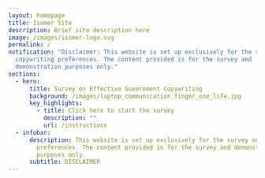 ```yaml
---
layout: homepage
title: Isomer Site
description: Brief site description here
image: /images/isomer-logo.svg
permalink: /
notification: "Disclaimer: This website is set up exclusively for the survey on
  copywriting preferences. The content provided is for the survey and
  demonstration purposes only."
sections:
  - hero:
      title: Survey on Effective Government Copywriting
      background: /images/laptop_communication_finger_one_life.jpg
      key_highlights:
        - title: Click here to start the survey
          description: ""
          url: /instructions
  - infobar:
      description: This website is set up exclusively for the survey on copywriting
        preferences. The content provided is for the survey and demonstration
        purposes only.
      subtitle: DISCLAIMER
---
```


